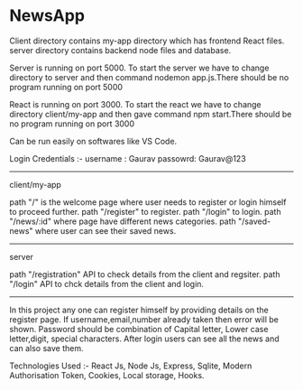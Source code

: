 # NewsApp

Client directory contains my-app directory which has frontend React files.
server directory contains backend node files and database.

Server is running on port 5000. To start the server we have to change directory to server and then command nodemon app.js.There should be no program running
on port 5000

React is running on port 3000. To start the react we have to change directory client/my-app and then gave command npm start.There should be no program running 
on port 3000

Can be run easily on softwares like VS Code.

Login Credentials :- 
username : Gaurav
passowrd: Gaurav@123

-----------------------------------------------------------------------------------------------------------------------------------------------------------------
client/my-app 

path "/" is the welcome page where user needs to register or login himself to proceed further.
path "/register" to register.
path "/login" to login.
path "/news/:id" where page have different news categories.
path "/saved-news" where user can see their saved news.


-----------------------------------------------------------------------------------------------------------------------------------------------------------------
server

path "/registration" API to check details from the client and regsiter. 
path "/login" API to chck details from the client and login.

-----------------------------------------------------------------------------------------------------------------------------------------------------------------

In this project any one can register himself by providing details on the register page. If username,email,number already taken then error will be shown. Password should be combination of Capital letter, Lower case letter,digit, special characters.
After login users can see all the news and can also save them.

Technologies Used :- React Js, Node Js, Express, Sqlite, Modern Authorisation Token, Cookies, Local storage, Hooks.
